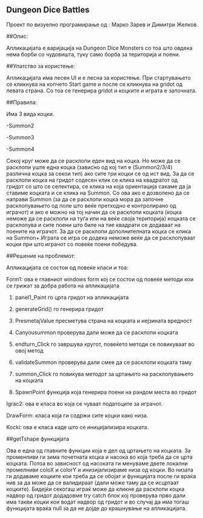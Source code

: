 ﻿## Dungeon Dice Battles

Проект по визуелно програмирање од : Марко Зарев и Димитри Желков

##Опис:

Апликацијата е варијација на Dungeon Dice Monsters со тоа што овдека нема борби со чудовишта, туку само борба за територија и поени.

##Упатство за користење:

Апликацијата има лесен UI и е лесна за користење. При стартувањето се кликнува на копчето Start game и после се кликнува на gridot од левата страна. Со тоа се генерира gridot и коцките и играта е започната.

##Правила:

Има 3 вида коцки. 

-Summon2

-Summon3

-Summon4

Секој круг може да се расклопи еден вид на коцка. Но може да се расклопи уште една коцка (зависно од кој тип е (Summon2/3/4) различна коцка за секои тип) ако сите три коцки се од ист вид. За да се расклопи коцка на гридот содесен клик се клика на квадратот од гридот со што се селектира, се клика на која ориентација сакаме да ја ставиме коцката и се клика на Summon. Со ова ако е дозволено да се направи Summon (за да се расклопи коцка мора да започне расклопувањето од поле што веќе претходно е контролирано од играчот) и ако е можно на тој начин да се расклопи коцката (коцка неможе да се расклопи на туѓа или на веќе своја територија) коцката се расклопува и сите поени што биле на тие квадрати се додаваат на поените на играчот. За да се расклопи дополнителната коцка се клика на Summon+.Играта се игра се додека неможе веќе да се расклопуваат коцки при што играчот со повеќе поени победува.

##Решение на проблемот:

Апликацијата се состои од повеќе класи и тоа:

Form1: ова е главниот windows form кој се состои од повеќе методи кои се грижат за добра работа на апликацијата

1. panel1_Paint го црта гридот на апликацијата

2. generateGrid() го генерира гридот

3. PresmetajValue пресметува страна на коцката и нејзината вредност

4. Canyousummon проверува дали може да се расклопи коцката

5. endturn_Click го завршува кругот, повеќето методи се повикуваат во овој метод

6. validateSummon проверува дали смее да се расклопи коцката таму

7. summon_Click го повикува методот за цртањето на расклопувањето на коцката

8. SpawnPoint функција која генерира поени на рандом места во гридот

Igrac2: ова е класа во која се чуваат податоците за играчот.

DrawForm: класа која ги содржи сите коцки како низа.

Kocki: ова е класа каде што се иницијализира коцката.

##getTshape функцијата

Ова е една од главните функции која е дел од  цртањето на коцката. За променливи ги зима почетната коцка и насока во која треба да се црта коцката. Потоа во зависност од насоката ги менуваме двете локални промелниви coloX и colorY и инизијализираме низа од коцки. Во низата ги додаваме коцките кои треба да се обојат и функцијата после ги враќа нив за да може да се валидираат (дали може таму да се исцртаат коцките). Бидејќи секогаш играќ може да кликне да расклопи коцка надвор од гридот додадовме try catch блок кој проверува прво дали има такви коцки кои водат надвор од гридот и во случај да има тогаш функцијата враќа null за да не дојде до крашнување на апликацијата.